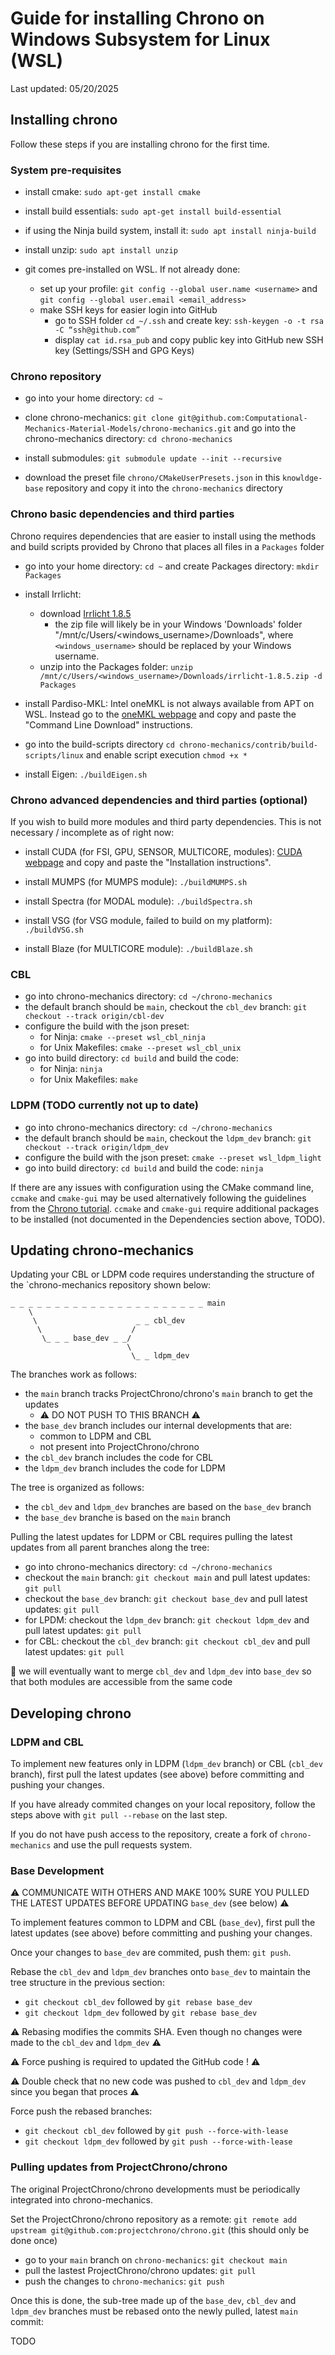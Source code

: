 # Guide for installing Chrono on Windows Subsystem for Linux (WSL)
Last updated: 05/20/2025 

## Installing chrono

Follow these steps if you are installing chrono for the first time.

### System pre-requisites

* install cmake: `sudo apt-get install cmake`

* install build essentials: `sudo apt-get install build-essential`

* if using the Ninja build system, install it: `sudo apt install ninja-build`

* install unzip: `sudo apt install unzip`

* git comes pre-installed on WSL. If not already done:
    * set up your profile: `git config --global user.name <username>` and `git config --global user.email <email_address>`
	* make SSH keys for easier login into GitHub
        * go to SSH folder `cd ~/.ssh` and create key: `ssh-keygen -o -t rsa -C “ssh@github.com”`
        * display `cat id.rsa_pub` and copy public key into GitHub new SSH key (Settings/SSH and GPG Keys)

### Chrono repository

* go into your home directory: `cd ~`

* clone chrono-mechanics: `git clone git@github.com:Computational-Mechanics-Material-Models/chrono-mechanics.git`
and go into the chrono-mechanics directory: `cd chrono-mechanics`

* install submodules: `git submodule update --init --recursive`

* download the preset file `chrono/CMakeUserPresets.json` in this `knowldge-base` repository and copy it into the `chrono-mechanics` directory

### Chrono basic dependencies and third parties

Chrono requires dependencies that are easier to install using 
the methods and build scripts provided by Chrono that places all files in a `Packages` folder

* go into your home directory: `cd ~` and create Packages directory: `mkdir Packages`

* install Irrlicht:
    * download [Irrlicht 1.8.5](http://downloads.sourceforge.net/irrlicht/irrlicht-1.8.5.zip)
        * the zip file will likely be in your Windows 'Downloads' folder "/mnt/c/Users/<windows_username>/Downloads", where `<windows_username>` should be replaced by your Windows username.
    * unzip into the Packages folder: `unzip /mnt/c/Users/<windows_username>/Downloads/irrlicht-1.8.5.zip -d Packages`

* install Pardiso-MKL: Intel oneMKL is not always available from APT on WSL. Instead go to the [oneMKL webpage](https://www.intel.com/content/www/us/en/developer/tools/oneapi/onemkl-download.html?operatingsystem=linux&linux-install=online) and copy and paste the "Command Line Download" instructions.

* go into the build-scripts directory `cd chrono-mechanics/contrib/build-scripts/linux` and enable script execution `chmod +x *`

* install Eigen: `./buildEigen.sh`

### Chrono advanced dependencies and third parties (optional)

If you wish to build more modules and third party dependencies. This is not necessary / incomplete as of right now:

* install CUDA (for FSI, GPU, SENSOR, MULTICORE, modules): [CUDA webpage](https://developer.nvidia.com/cuda-downloads?target_os=Linux&target_arch=x86_64&Distribution=WSL-Ubuntu&target_version=2.0&target_type=deb_local) and copy and paste the "Installation instructions".

* install MUMPS (for MUMPS module): `./buildMUMPS.sh`

* install Spectra (for MODAL module): `./buildSpectra.sh`

* install VSG (for VSG module, failed to build on my platform): `./buildVSG.sh`

* install Blaze (for MULTICORE module): `./buildBlaze.sh`


### CBL

* go into chrono-mechanics directory: `cd ~/chrono-mechanics`
* the default branch should be `main`, checkout the `cbl_dev` branch: `git checkout --track origin/cbl-dev`
* configure the build with the json preset:
    * for Ninja: `cmake --preset wsl_cbl_ninja`
    * for Unix Makefiles: `cmake --preset wsl_cbl_unix`
* go into build directory: `cd build` and build the code:
    * for Ninja: `ninja`
    * for Unix Makefiles: `make`

### LDPM (TODO currently not up to date)

* go into chrono-mechanics directory: `cd ~/chrono-mechanics`
* the default branch should be `main`, checkout the `ldpm_dev` branch: `git checkout --track origin/ldpm_dev`
* configure the build with the json preset: `cmake --preset wsl_ldpm_light`
* go into build directory: `cd build` and build the code: `ninja`


[TODO: make presets for ldpm]:#
If there are any issues with configuration using the CMake command line, `ccmake` and `cmake-gui` may be used alternatively
following the guidelines from the [Chrono tutorial](https://api.projectchrono.org/tutorial_install_chrono.html). `ccmake`
and `cmake-gui` require additional packages to be installed (not documented in the Dependencies section above, TODO).


## Updating chrono-mechanics

Updating your CBL or LDPM code requires understanding the structure of the `chrono-mechanics repository shown below:

```
_ _ _ _ _ _ _ _ _ _ _ _ _ _ _ _ _ _ _ _ _ _ main  
    \                    
     \                      _ _ cbl_dev
      \                    /
       \_ _ _ base_dev _ _/
                          \
                           \_ _ ldpm_dev
```

The branches work as follows:
* the `main` branch tracks ProjectChrono/chrono's `main` branch to get the updates
    * :warning: DO NOT PUSH TO THIS BRANCH :warning:
* the `base_dev` branch includes our internal developments that are:
    * common to LDPM and CBL
    * not present into ProjectChrono/chrono
* the `cbl_dev` branch includes the code for CBL 
* the `ldpm_dev` branch includes the code for LDPM

The tree is organized as follows:
* the `cbl_dev` and `ldpm_dev` branches are based on the `base_dev` branch 
* the `base_dev` branche is based on the `main` branch 

Pulling the latest updates for LDPM or CBL requires pulling
the latest updates from all parent branches along the tree:
* go into chrono-mechanics directory: `cd ~/chrono-mechanics`
* checkout the `main` branch: `git checkout main` and pull latest updates: `git pull`
* checkout the `base_dev` branch: `git checkout base_dev` and pull latest updates: `git pull`
* for LPDM: checkout the `ldpm_dev` branch: `git checkout ldpm_dev` and pull latest updates: `git pull`
* for CBL: checkout the `cbl_dev` branch: `git checkout cbl_dev` and pull latest updates: `git pull`

:construction: we will eventually want to merge `cbl_dev` and `ldpm_dev` into `base_dev` so that both modules are accessible from the same code

## Developing chrono

### LDPM and CBL

To implement new features only in LDPM (`ldpm_dev` branch) or CBL (`cbl_dev` branch), first pull the latest updates (see above) before committing and pushing your changes.

If you have already commited changes on your local repository, follow the steps above with `git pull --rebase` on the last step.

If you do not have push access to the repository, create a fork of `chrono-mechanics` and use the pull requests system.

### Base Development

:warning: COMMUNICATE WITH OTHERS AND MAKE 100% SURE YOU PULLED THE LATEST UPDATES BEFORE UPDATING `base_dev` (see below) :warning:

To implement features common to LDPM and CBL (`base_dev`), first pull the latest updates (see above) before committing and pushing your changes.

Once your changes to `base_dev` are commited, push them: `git push`.


Rebase the `cbl_dev` and `ldpm_dev` branches onto `base_dev` to maintain the tree structure in the previous section:
 * `git checkout cbl_dev` followed by `git rebase base_dev` 
 * `git checkout ldpm_dev` followed by `git rebase base_dev` 

:warning: Rebasing modifies the commits SHA. Even though no changes were made to the `cbl_dev` and `ldpm_dev` :warning:

:warning: Force pushing is required to updated the GitHub code ! :warning:

:warning: Double check that no new code was pushed to `cbl_dev` and `ldpm_dev` since you began that proces :warning:

Force push the rebased branches:
 * `git checkout cbl_dev` followed by `git push --force-with-lease`
 * `git checkout ldpm_dev` followed by `git push --force-with-lease`

### Pulling updates from ProjectChrono/chrono

The original ProjectChrono/chrono developments must be periodically integrated into chrono-mechanics.

Set the ProjectChrono/chrono repository as a remote: `git remote add upstream git@github.com:projectchrono/chrono.git`
(this should only be done once)

 * go to your `main` branch on `chrono-mechanics`: `git checkout main`
 * pull the lastest ProjectChrono/chrono updates: `git pull`
 * push the changes to `chrono-mechanics`: `git push`

Once this is done, the sub-tree made up of the `base_dev`, `cbl_dev` and `ldpm_dev` branches must be rebased onto the newly pulled, latest `main` commit:

TODO

